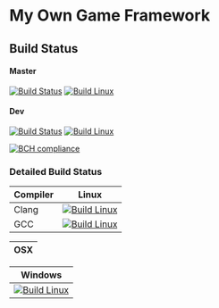 # My Own Game Framework

## Build Status

#### Master
[![Build Status](https://travis-ci.org/alexiynew/game_framework.svg?branch=master)](https://travis-ci.org/alexiynew/game_framework)
[![Build Linux](https://ci.appveyor.com/api/projects/status/github/alexiynew/game_framework?branch=master&svg=true)](https://ci.appveyor.com/project/alexiynew/game-framework)

#### Dev
[![Build Status](https://travis-ci.org/alexiynew/game_framework.svg?branch=dev)](https://travis-ci.org/alexiynew/game_framework)
[![Build Linux](https://ci.appveyor.com/api/projects/status/github/alexiynew/game_framework?branch=dev&svg=true)](https://ci.appveyor.com/project/alexiynew/game-framework)

[![BCH compliance](https://bettercodehub.com/edge/badge/alexiynew/game_framework?branch=master)](https://bettercodehub.com/)

### Detailed Build Status
| Compiler      | Linux |
|---------------|-------|
| Clang         | [![Build Linux](https://travis-matrix-badges.herokuapp.com/repos/alexiynew/game_framework/branches/master/1)](https://travis-ci.org/alexiynew/game_framework) |
| GCC           | [![Build Linux](https://travis-matrix-badges.herokuapp.com/repos/alexiynew/game_framework/branches/master/2)](https://travis-ci.org/alexiynew/game_framework) |

| OSX  |
|------|
 
| Windows |
|---------|
| [![Build Linux](https://ci.appveyor.com/api/projects/status/github/alexiynew?branch=master&svg=true)](https://ci.appveyor.com/project/alexiynew/game-framework) |
